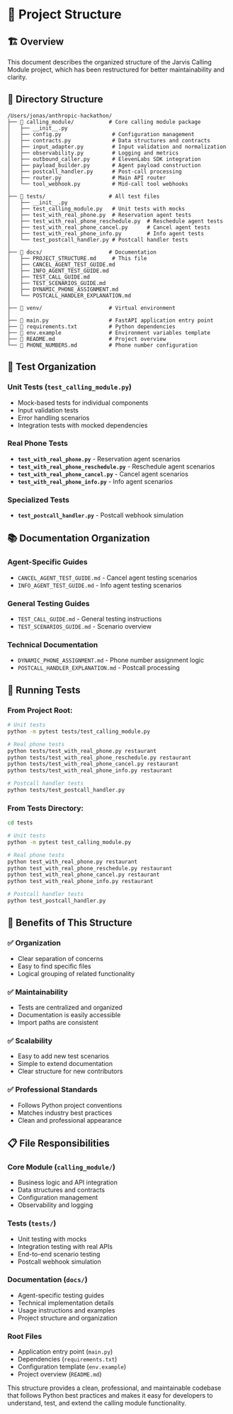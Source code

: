 # 📁 Project Structure

## 🏗️ **Overview**

This document describes the organized structure of the Jarvis Calling Module project, which has been restructured for better maintainability and clarity.

## 📂 **Directory Structure**

```
/Users/jonas/anthropic-hackathon/
├── 📁 calling_module/           # Core calling module package
│   ├── __init__.py
│   ├── config.py                # Configuration management
│   ├── contracts.py             # Data structures and contracts
│   ├── input_adapter.py         # Input validation and normalization
│   ├── observability.py         # Logging and metrics
│   ├── outbound_caller.py       # ElevenLabs SDK integration
│   ├── payload_builder.py       # Agent payload construction
│   ├── postcall_handler.py      # Post-call processing
│   ├── router.py                # Main API router
│   └── tool_webhook.py          # Mid-call tool webhooks
│
├── 📁 tests/                    # All test files
│   ├── __init__.py
│   ├── test_calling_module.py   # Unit tests with mocks
│   ├── test_with_real_phone.py  # Reservation agent tests
│   ├── test_with_real_phone_reschedule.py  # Reschedule agent tests
│   ├── test_with_real_phone_cancel.py      # Cancel agent tests
│   ├── test_with_real_phone_info.py        # Info agent tests
│   └── test_postcall_handler.py # Postcall handler tests
│
├── 📁 docs/                     # Documentation
│   ├── PROJECT_STRUCTURE.md     # This file
│   ├── CANCEL_AGENT_TEST_GUIDE.md
│   ├── INFO_AGENT_TEST_GUIDE.md
│   ├── TEST_CALL_GUIDE.md
│   ├── TEST_SCENARIOS_GUIDE.md
│   ├── DYNAMIC_PHONE_ASSIGNMENT.md
│   └── POSTCALL_HANDLER_EXPLANATION.md
│
├── 📁 venv/                     # Virtual environment
│
├── 📄 main.py                   # FastAPI application entry point
├── 📄 requirements.txt          # Python dependencies
├── 📄 env.example               # Environment variables template
├── 📄 README.md                 # Project overview
└── 📄 PHONE_NUMBERS.md          # Phone number configuration
```

## 🧪 **Test Organization**

### **Unit Tests (`test_calling_module.py`)**
- Mock-based tests for individual components
- Input validation tests
- Error handling scenarios
- Integration tests with mocked dependencies

### **Real Phone Tests**
- **`test_with_real_phone.py`** - Reservation agent scenarios
- **`test_with_real_phone_reschedule.py`** - Reschedule agent scenarios  
- **`test_with_real_phone_cancel.py`** - Cancel agent scenarios
- **`test_with_real_phone_info.py`** - Info agent scenarios

### **Specialized Tests**
- **`test_postcall_handler.py`** - Postcall webhook simulation

## 📚 **Documentation Organization**

### **Agent-Specific Guides**
- `CANCEL_AGENT_TEST_GUIDE.md` - Cancel agent testing scenarios
- `INFO_AGENT_TEST_GUIDE.md` - Info agent testing scenarios

### **General Testing Guides**
- `TEST_CALL_GUIDE.md` - General testing instructions
- `TEST_SCENARIOS_GUIDE.md` - Scenario overview

### **Technical Documentation**
- `DYNAMIC_PHONE_ASSIGNMENT.md` - Phone number assignment logic
- `POSTCALL_HANDLER_EXPLANATION.md` - Postcall processing

## 🚀 **Running Tests**

### **From Project Root:**
```bash
# Unit tests
python -m pytest tests/test_calling_module.py

# Real phone tests
python tests/test_with_real_phone.py restaurant
python tests/test_with_real_phone_reschedule.py restaurant
python tests/test_with_real_phone_cancel.py restaurant
python tests/test_with_real_phone_info.py restaurant

# Postcall handler tests
python tests/test_postcall_handler.py
```

### **From Tests Directory:**
```bash
cd tests

# Unit tests
python -m pytest test_calling_module.py

# Real phone tests
python test_with_real_phone.py restaurant
python test_with_real_phone_reschedule.py restaurant
python test_with_real_phone_cancel.py restaurant
python test_with_real_phone_info.py restaurant

# Postcall handler tests
python test_postcall_handler.py
```

## 🎯 **Benefits of This Structure**

### **✅ Organization**
- Clear separation of concerns
- Easy to find specific files
- Logical grouping of related functionality

### **✅ Maintainability**
- Tests are centralized and organized
- Documentation is easily accessible
- Import paths are consistent

### **✅ Scalability**
- Easy to add new test scenarios
- Simple to extend documentation
- Clear structure for new contributors

### **✅ Professional Standards**
- Follows Python project conventions
- Matches industry best practices
- Clean and professional appearance

## 📋 **File Responsibilities**

### **Core Module (`calling_module/`)**
- Business logic and API integration
- Data structures and contracts
- Configuration management
- Observability and logging

### **Tests (`tests/`)**
- Unit testing with mocks
- Integration testing with real APIs
- End-to-end scenario testing
- Postcall webhook simulation

### **Documentation (`docs/`)**
- Agent-specific testing guides
- Technical implementation details
- Usage instructions and examples
- Project structure and organization

### **Root Files**
- Application entry point (`main.py`)
- Dependencies (`requirements.txt`)
- Configuration template (`env.example`)
- Project overview (`README.md`)

This structure provides a clean, professional, and maintainable codebase that follows Python best practices and makes it easy for developers to understand, test, and extend the calling module functionality.
